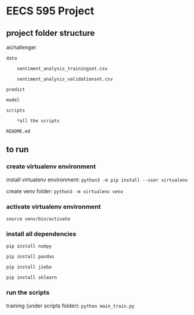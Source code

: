 # EECS 595 Project

## project folder structure

aichallenger

    data

        sentiment_analysis_trainingset.csv

        sentiment_analysis_validationset.csv

    predict

    model

    scripts

        *all the scripts
        
    README.md

## to run
### create virtualenv environment
install virtualenv environment:
`python3 -m pip install --user virtualenv`

create venv folder:
`python3 -m virtualenv venv`

### activate virtualenv environment
`source venv/bin/activate`

### install all dependencies
`pip install numpy`

`pip install pandas`

`pip install jieba`

`pip install sklearn`

### run the scripts 
training (under scripts folder): `python main_train.py`